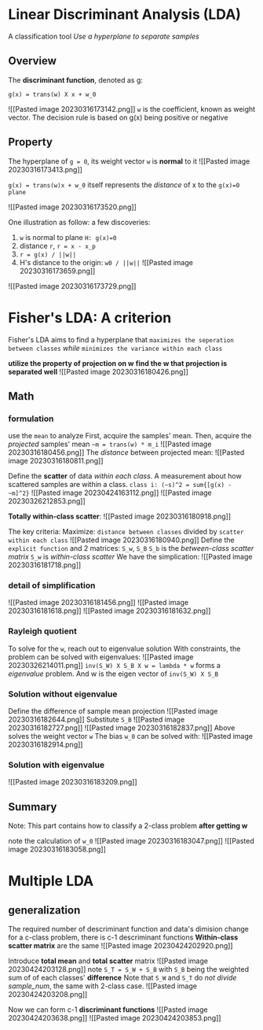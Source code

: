 # Linear Discriminant Analysis (LDA)
A classification tool
_Use a hyperplane to separate samples_
## Overview
The **discriminant function**, denoted as g:
```
g(x) = trans(w) X x + w_0
```
![[Pasted image 20230316173142.png]]
`w` is the coefficient, known as weight vector.
The decision rule is based on g(x) being positive or negative
## Property
The hyperplane of `g = 0`, its weight vector `w` is **normal** to it
![[Pasted image 20230316173413.png]]

`g(x) = trans(w)x + w_0` itself represents the _distance_ of x to the `g(x)=0 plane`

![[Pasted image 20230316173520.png]]

One illustration as follow:
a few discoveries:
1. `w` is normal to plane `H: g(x)=0`
2. distance `r`, `r = x - x_p`
3. `r = g(x) / ||w||`
4. H's distance to the origin: `w0 / ||w||`
![[Pasted image 20230316173659.png]]

![[Pasted image 20230316173729.png]]

# Fisher's LDA: A criterion
Fisher's LDA aims to find a hyperplane that `maximizes the seperation between classes`  _while_ `minimizes the variance within each class`

**utilize the property of projection on w**
**find the w that projection is separated well**
![[Pasted image 20230316180426.png]]
## Math
### formulation
use the `mean` to analyze
First, acquire the samples' mean.
Then, acquire the _projected_ samples' mean
`~m = trans(w) * m_i`
![[Pasted image 20230316180456.png]]
The _distance_ between projected mean:
![[Pasted image 20230316180811.png]]

Define the **scatter** of data _within each class_. A measurement about how scattered samples are within a class.
`class i: (~s)^2 = sum{[g(x) - ~m]^2}`
![[Pasted image 20230424163112.png]]
![[Pasted image 20230326212853.png]]

**Totally within-class scatter**:
![[Pasted image 20230316180918.png]]

The key criteria: 
Maximize:
`distance between classes` divided by `scatter within each class`
![[Pasted image 20230316180940.png]]
Define the `explicit function` and 2 matrices: `S_w`, `S_B`
`S_b` is the _between-class scatter matrix_
`S_w` is _within-class scatter_
We have the simplication:
![[Pasted image 20230316181718.png]]
### detail of simplification
![[Pasted image 20230316181456.png]]
![[Pasted image 20230316181618.png]]
![[Pasted image 20230316181632.png]]



### Rayleigh quotient
To solve for the `w`, reach out to eigenvalue solution
With constraints, the problem can be solved with eigenvalues:
![[Pasted image 20230326214011.png]]
`inv(S_W) X S_B X w = lambda * w` forms a _eigenvalue_ problem. And w is the eigen vector of `inv(S_W) X S_B`

### Solution without eigenvalue
Define the difference of sample mean projection
![[Pasted image 20230316182644.png]]
Substitute `S_B`
![[Pasted image 20230316182727.png]]
![[Pasted image 20230316182837.png]]
Above solves the weight vector `w`
The bias `w_0` can be solved with:
![[Pasted image 20230316182914.png]]
### Solution with eigenvalue
![[Pasted image 20230316183209.png]]

## Summary
Note: This part contains how to classify a 2-class problem **after getting w**

note the calculation of `w_0`
![[Pasted image 20230316183047.png]]
![[Pasted image 20230316183058.png]]



# Multiple LDA
## generalization
The required number of descriminant function and data's dimision change
for a c-class problem, there is c-1 descriminant functions
**Within-class scatter matrix** are the same
![[Pasted image 20230424202920.png]]

Introduce **total mean** and **total scatter** matrix
![[Pasted image 20230424203128.png]]
note `S_T = S_W + S_B`
with `S_B` being the weighted sum of of each classes' **difference**
Note that `S_W` and `S_T` do _not divide sample_num_, the same with 2-class case.
![[Pasted image 20230424203208.png]]

Now we can form c-1 **discriminant functions**
![[Pasted image 20230424203638.png]]
![[Pasted image 20230424203853.png]]
